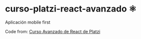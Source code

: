 # curso-platzi-react-avanzado ⚛️

Aplicación mobile first

Code from:  [Curso Avanzado de React de Platzi](https://platzi.com/cursos/react-avanzado/)